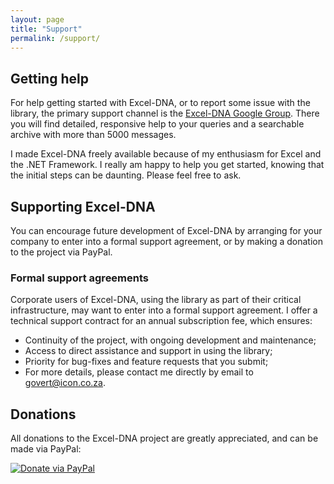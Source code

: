```yaml
---
layout: page
title: "Support"
permalink: /support/
---
```

## Getting help

For help getting started with Excel-DNA, or to report some issue with the library, the primary support channel is the [Excel-DNA Google Group][exceldna-group]. There you will find detailed, responsive help to your queries and a searchable archive with more than 5000 messages.

I made Excel-DNA freely available because of my enthusiasm for Excel and the .NET Framework. I really am happy to help you get started, knowing that the initial steps can be daunting. Please feel free to ask.

## Supporting Excel-DNA

You can encourage future development of Excel-DNA by arranging for your company to enter into a formal support agreement, or by making a donation to the project via PayPal.

### Formal support agreements

Corporate users of Excel-DNA, using the library as part of their critical infrastructure, may want to enter into a formal support agreement. I offer a technical support contract for an annual subscription fee, which ensures:

* Continuity of the project, with ongoing development and maintenance;
* Access to direct assistance and support in using the library;
* Priority for bug-fixes and feature requests that you submit;
* For more details, please contact me directly by email to <govert@icon.co.za>.

## Donations

All donations to the Excel-DNA project are greatly appreciated, and can be made via PayPal:

[![Donate via PayPal][paypal-image]][paypal-link]

[exceldna-group]: https://groups.google.com/forum/#!forum/exceldna
[paypal-link]: https://www.paypal.com/cgi-bin/webscr?cmd=_donations&amp;business=92N99RV5NQ29C&amp;lc=US&amp;item_name=Govert%20van%20Drimmelen&amp;item_number=ExcelDna&amp;currency_code=USD&amp;bn=PP%2dDonationsBF%3abtn_donate_LG%2egif%3aNonHosted
[paypal-image]: https://www.paypal.com/en_GB/i/btn/btn_donateCC_LG.gif "Donate via PayPal"
